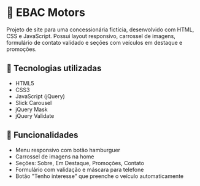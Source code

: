 # 🚗 EBAC Motors

Projeto de site para uma concessionária fictícia, desenvolvido com HTML, CSS e JavaScript. Possui layout responsivo, carrossel de imagens, formulário de contato validado e seções com veículos em destaque e promoções.

## 🔧 Tecnologias utilizadas

- HTML5
- CSS3
- JavaScript (jQuery)
- Slick Carousel
- jQuery Mask
- jQuery Validate

## 📸 Funcionalidades

- Menu responsivo com botão hamburguer
- Carrossel de imagens na home
- Seções: Sobre, Em Destaque, Promoções, Contato
- Formulário com validação e máscara para telefone
- Botão "Tenho interesse" que preenche o veículo automaticamente
